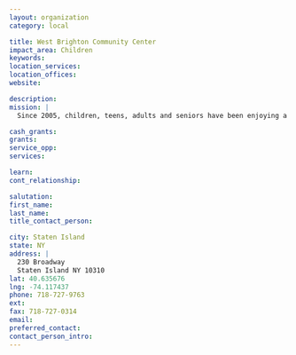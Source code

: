 ```yaml
---
layout: organization
category: local

title: West Brighton Community Center
impact_area: Children
keywords: 
location_services: 
location_offices: 
website: 

description: 
mission: |
  Since 2005, children, teens, adults and seniors have been enjoying a variety of extracurricular and educational programs

cash_grants: 
grants: 
service_opp: 
services: 

learn: 
cont_relationship: 

salutation: 
first_name: 
last_name: 
title_contact_person: 

city: Staten Island
state: NY
address: |
  230 Broadway  
  Staten Island NY 10310
lat: 40.635676
lng: -74.117437
phone: 718-727-9763
ext: 
fax: 718-727-0314
email: 
preferred_contact: 
contact_person_intro: 
---
```

